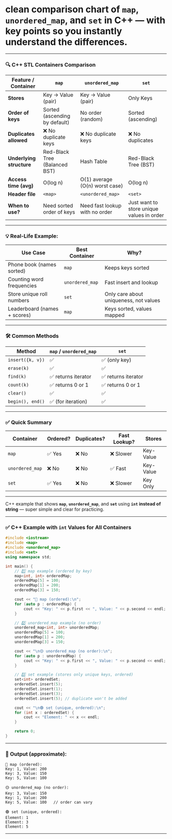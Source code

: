 # **clean comparison chart** of `map`, `unordered_map`, and `set` in C++ — with key points so you instantly understand the differences.

---

### 🔍 C++ STL Containers Comparison

| Feature / Container      | `map`                         | `unordered_map`                | `set`                                     |
| ------------------------ | ----------------------------- | ------------------------------ | ----------------------------------------- |
| **Stores**               | Key → Value (pair)            | Key → Value (pair)             | Only Keys                                 |
| **Order of keys**        | Sorted (ascending by default) | No order (random)              | Sorted (ascending)                        |
| **Duplicates allowed**   | ❌ No duplicate keys           | ❌ No duplicate keys            | ❌ No duplicates                           |
| **Underlying structure** | Red-Black Tree (Balanced BST) | Hash Table                     | Red-Black Tree (BST)                      |
| **Access time (avg)**    | O(log n)                      | O(1) average (O(n) worst case) | O(log n)                                  |
| **Header file**          | `<map>`                       | `<unordered_map>`              | `<set>`                                   |
| **When to use?**         | Need sorted order of keys     | Need fast lookup with no order | Just want to store unique values in order |

---

### 💡 Real-Life Example:

| Use Case                     | Best Container  | Why?                                   |
| ---------------------------- | --------------- | -------------------------------------- |
| Phone book (names sorted)    | `map`           | Keeps keys sorted                      |
| Counting word frequencies    | `unordered_map` | Fast insert and lookup                 |
| Store unique roll numbers    | `set`           | Only care about uniqueness, not values |
| Leaderboard (names + scores) | `map`           | Keys sorted, values mapped             |

---

### 🛠 Common Methods

| Method           | `map` / `unordered_map` | `set`              |
| ---------------- | ----------------------- | ------------------ |
| `insert({k, v})` | ✅                       | ✅ (only key)       |
| `erase(k)`       | ✅                       | ✅                  |
| `find(k)`        | ✅ returns iterator      | ✅ returns iterator |
| `count(k)`       | ✅ returns 0 or 1        | ✅ returns 0 or 1   |
| `clear()`        | ✅                       | ✅                  |
| `begin(), end()` | ✅ (for iteration)       | ✅                  |

---

### ✅ Quick Summary

| Container       | Ordered? | Duplicates? | Fast Lookup? | Stores    |
| --------------- | -------- | ----------- | ------------ | --------- |
| `map`           | ✅ Yes    | ❌ No        | ❌ Slower     | Key-Value |
| `unordered_map` | ❌ No     | ❌ No        | ✅ Fast       | Key-Value |
| `set`           | ✅ Yes    | ❌ No        | ❌ Slower     | Key Only  |

---

 C++ example that shows **`map`**, **`unordered_map`**, and **`set`** using **`int` instead of string** — super simple and clear for practicing.

---

### ✅ C++ Example with `int` Values for All Containers

```cpp
#include <iostream>
#include <map>
#include <unordered_map>
#include <set>
using namespace std;

int main() {
    // 1️⃣ map example (ordered by key)
    map<int, int> orderedMap;
    orderedMap[5] = 100;
    orderedMap[1] = 200;
    orderedMap[3] = 150;

    cout << "🔵 map (ordered):\n";
    for (auto p : orderedMap) {
        cout << "Key: " << p.first << ", Value: " << p.second << endl;
    }

    // 2️⃣ unordered_map example (no order)
    unordered_map<int, int> unorderedMap;
    unorderedMap[5] = 100;
    unorderedMap[1] = 200;
    unorderedMap[3] = 150;

    cout << "\n🟡 unordered_map (no order):\n";
    for (auto p : unorderedMap) {
        cout << "Key: " << p.first << ", Value: " << p.second << endl;
    }

    // 3️⃣ set example (stores only unique keys, ordered)
    set<int> orderedSet;
    orderedSet.insert(5);
    orderedSet.insert(1);
    orderedSet.insert(3);
    orderedSet.insert(5); // duplicate won't be added

    cout << "\n🟢 set (unique, ordered):\n";
    for (int x : orderedSet) {
        cout << "Element: " << x << endl;
    }

    return 0;
}
```

---

### 🧾 Output (approximate):

```
🔵 map (ordered):
Key: 1, Value: 200
Key: 3, Value: 150
Key: 5, Value: 100

🟡 unordered_map (no order):
Key: 3, Value: 150
Key: 1, Value: 200
Key: 5, Value: 100   // order can vary

🟢 set (unique, ordered):
Element: 1
Element: 3
Element: 5
```

---
